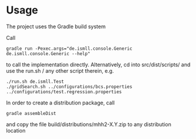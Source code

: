 


Usage
=====

The project uses the Gradle build system

Call 

	gradle run -Pexec.args="de.ismll.console.Generic de.ismll.console.Generic --help"

to call the implementation directly. Alternatively, cd into src/dist/scripts/ and use the run.sh / any other script therein,  e.g.

	./run.sh de.ismll.Test
	./gridSearch.sh ../configurations/bcs.properties ../configurations/test.regression.properties

In order to create a distribution package, call

	gradle assembleDist

and copy the file build/distributions/mhh2-X.Y.zip to any distribution location


